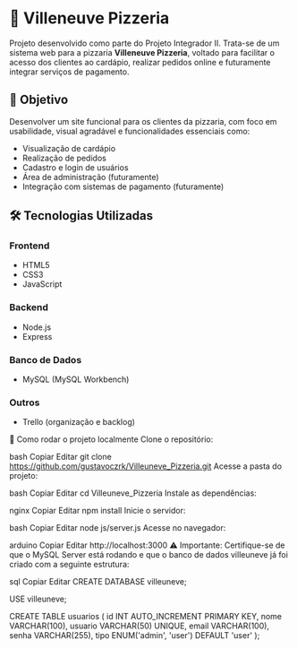 # 🍕 Villeneuve Pizzeria

Projeto desenvolvido como parte do Projeto Integrador II. Trata-se de um sistema web para a pizzaria **Villeneuve Pizzeria**, voltado para facilitar o acesso dos clientes ao cardápio, realizar pedidos online e futuramente integrar serviços de pagamento.

## 📌 Objetivo

Desenvolver um site funcional para os clientes da pizzaria, com foco em usabilidade, visual agradável e funcionalidades essenciais como:

- Visualização de cardápio
- Realização de pedidos
- Cadastro e login de usuários
- Área de administração (futuramente)
- Integração com sistemas de pagamento (futuramente)

## 🛠️ Tecnologias Utilizadas

### Frontend
- HTML5
- CSS3
- JavaScript

### Backend
- Node.js
- Express

### Banco de Dados
- MySQL (MySQL Workbench)

### Outros
- Trello (organização e backlog)

🚀 Como rodar o projeto localmente
Clone o repositório:

bash
Copiar
Editar
git clone https://github.com/gustavoczrk/Villeuneve_Pizzeria.git
Acesse a pasta do projeto:

bash
Copiar
Editar
cd Villeuneve_Pizzeria
Instale as dependências:

nginx
Copiar
Editar
npm install
Inicie o servidor:

bash
Copiar
Editar
node js/server.js
Acesse no navegador:

arduino
Copiar
Editar
http://localhost:3000
⚠️ Importante:
Certifique-se de que o MySQL Server está rodando e que o banco de dados villeuneve já foi criado com a seguinte estrutura:

sql
Copiar
Editar
CREATE DATABASE villeuneve;

USE villeuneve;

CREATE TABLE usuarios (
  id INT AUTO_INCREMENT PRIMARY KEY,
  nome VARCHAR(100),
  usuario VARCHAR(50) UNIQUE,
  email VARCHAR(100),
  senha VARCHAR(255),
  tipo ENUM('admin', 'user') DEFAULT 'user'
);
